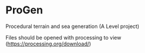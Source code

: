 # ProGen
Procedural terrain and sea generation (A Level project) 

Files should be opened with processing to view (https://processing.org/download/)
